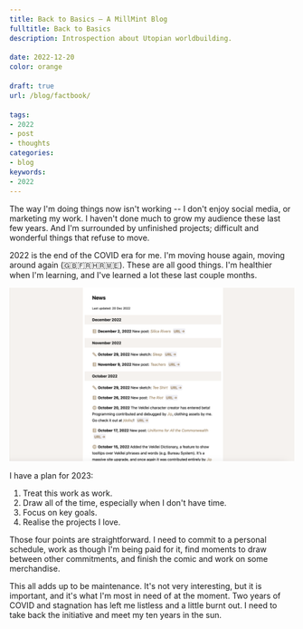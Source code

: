```yaml
---
title: Back to Basics — A MillMint Blog
fulltitle: Back to Basics
description: Introspection about Utopian worldbuilding.

date: 2022-12-20
color: orange

draft: true
url: /blog/factbook/

tags:
- 2022
- post
- thoughts
categories:
- blog
keywords:
- 2022
---
```


The way I'm doing things now isn't working -- I don't enjoy social media, or marketing my work. I haven't done much to grow my audience these last few years. And I'm surrounded by unfinished projects; difficult and wonderful things that refuse to move.

2022 is the end of the COVID era for me. I'm moving house again, moving around again (🇬🇧🇫🇷🇭🇷🇲🇪). These are all good things. I'm healthier when I'm learning, and I've learned a lot these last couple months.

![screenshot of the about section of the millmint website](/images/blog/screenshots/1.png "Website activity view over the last few months")

I have a plan for 2023:

1. Treat this work as work.
2. Draw all of the time, especially when I don't have time.
3. Focus on key goals.
4. Realise the projects I love.

Those four points are straightforward. I need to commit to a personal schedule, work as though I'm being paid for it, find moments to draw between other commitments, and finish the comic and work on some merchandise.

This all adds up to be maintenance. It's not very interesting, but it is important, and it's what I'm most in need of at the moment. Two years of COVID and stagnation has left me listless and a little burnt out. I need to take back the initiative and meet my ten years in the sun.
